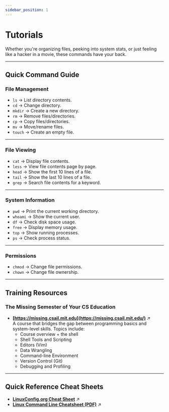 ```yaml
---
sidebar_position: 1
---
```

# Tutorials
 Whether you're organizing files, peeking into system stats, or just feeling like a hacker in a movie, these commands have your back.

---

## Quick Command Guide

### File Management
- `ls` → List directory contents.
- `cd` → Change directory.
- `mkdir` → Create a new directory.
- `rm` → Remove files/directories.
- `cp` → Copy files/directories.
- `mv` → Move/rename files.
- `touch` → Create an empty file.

---

### File Viewing
- `cat` → Display file contents.
- `less` → View file contents page by page.
- `head` → Show the first 10 lines of a file.
- `tail` → Show the last 10 lines of a file.
- `grep` → Search file contents for a keyword.

---

### System Information
- `pwd` → Print the current working directory.
- `whoami` → Show the current user.
- `df` → Check disk space usage.
- `free` → Display memory usage.
- `top` → Show running processes.
- `ps` → Check process status.

---

### Permissions
- `chmod` → Change file permissions.
- `chown` → Change file ownership.

---

## Training Resources

### The Missing Semester of Your CS Education
- **[https://missing.csail.mit.edu](https://missing.csail.mit.edu/)** ↗  
  A course that bridges the gap between programming basics and system-level skills. Topics include:  
  - Course overview + the shell  
  - Shell Tools and Scripting  
  - Editors (Vim)  
  - Data Wrangling  
  - Command-line Environment  
  - Version Control (Git)  
  - Debugging and Profiling  

---

## Quick Reference Cheat Sheets
- **[LinuxConfig.org Cheat Sheet](https://linuxconfig.org/linux-commands-cheat-sheet)** ↗  
- **[Linux Command Line Cheatsheet (PDF)](https://personales.unican.es/corcuerp/linux/resources/LinuxCommandLineCheatSheet_1.pdf)** ↗